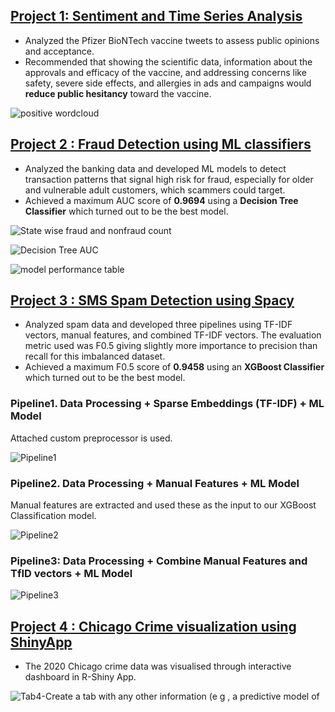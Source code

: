## [Project 1: Sentiment and Time Series Analysis](https://github.com/AabhaD/Sentiment-and-Time-Series-Analysis)

* Analyzed the Pfizer BioNTech vaccine tweets to assess public opinions and acceptance.
* Recommended that showing the scientific data, information about the approvals and efficacy of the vaccine, and addressing concerns like safety, severe side effects, and allergies in ads and campaigns would **reduce public hesitancy** toward the vaccine.


![positive wordcloud](https://user-images.githubusercontent.com/77465643/198739850-648f5518-5c27-403f-8f05-41825b8ea7e0.png)


## [Project 2 : Fraud Detection using ML classifiers](https://github.com/AabhaD/Fraud-Detection)

* Analyzed the banking data and developed ML models to detect transaction patterns that signal high risk for fraud, especially for older and vulnerable adult
customers, which scammers could target.
* Achieved a maximum AUC score of **0.9694** using a **Decision Tree Classifier** which turned out to be the best model.

![State wise fraud and nonfraud count](https://user-images.githubusercontent.com/77465643/198738144-351e47a8-b735-408b-9473-005ae921d319.png)

![Decision Tree AUC](https://user-images.githubusercontent.com/77465643/198738142-9a783449-db4d-45c5-9731-e3b9aec2838e.png)

![model performance table](https://user-images.githubusercontent.com/77465643/198723124-c127c971-5819-40ab-9a39-4321f7f3ab73.png)


## [Project 3 : SMS Spam Detection using Spacy](https://github.com/AabhaD/Spam-Detection)
* Analyzed spam data and developed three pipelines using TF-IDF vectors, manual features, and combined TF-IDF vectors. The evaluation metric used was
F0.5 giving slightly more importance to precision than recall for this imbalanced dataset.
* Achieved a maximum F0.5 score of **0.9458** using an **XGBoost Classifier** which turned out to be the best model.

### Pipeline1. Data Processing + Sparse Embeddings (TF-IDF) + ML Model
Attached custom preprocessor is used. 

![Pipeline1](https://user-images.githubusercontent.com/77465643/198737971-8847cac3-5574-494e-98b0-3a0ab0432f07.png)

### Pipeline2. Data Processing + Manual Features + ML Model
Manual features are extracted and used these as the input to our XGBoost Classification model.

![Pipeline2](https://user-images.githubusercontent.com/77465643/198737988-81ff7504-00d0-416d-be51-91d3eba12b41.png)

### Pipeline3: Data Processing + Combine Manual Features and TfID vectors + ML Model

![Pipeline3](https://user-images.githubusercontent.com/77465643/198738002-e55300e1-52b3-4647-bc7c-38e9d6097d6c.png)



## [Project 4 : Chicago Crime visualization using ShinyApp](https://github.com/AabhaD/ShinyApp-visualization-for-Chicago-crime)
* The 2020 Chicago crime data was visualised through interactive dashboard in R-Shiny App.

![Tab4-Create a tab with any other information (e g , a predictive model of](https://user-images.githubusercontent.com/77465643/198723038-45aa7d6a-b923-4988-974f-27b503c93727.png)

